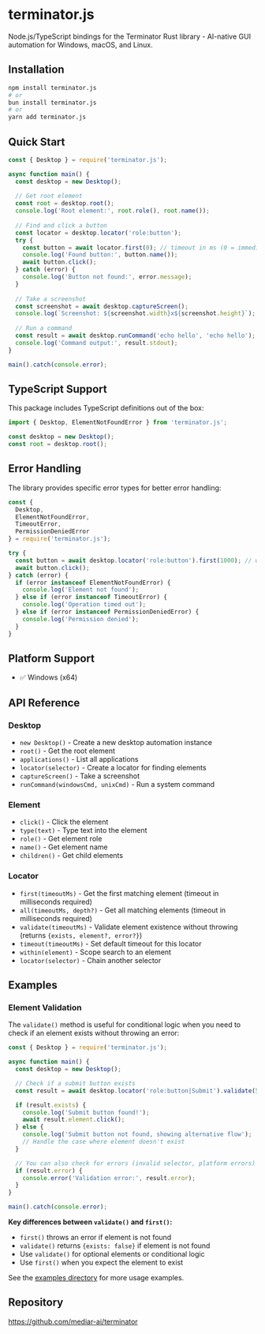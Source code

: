 # terminator.js

Node.js/TypeScript bindings for the Terminator Rust library - AI-native GUI automation for Windows, macOS, and Linux.

## Installation

```bash
npm install terminator.js
# or
bun install terminator.js
# or
yarn add terminator.js
```

## Quick Start

```javascript
const { Desktop } = require('terminator.js');

async function main() {
  const desktop = new Desktop();
  
  // Get root element
  const root = desktop.root();
  console.log('Root element:', root.role(), root.name());
  
  // Find and click a button
  const locator = desktop.locator('role:button');
  try {
    const button = await locator.first(0); // timeout in ms (0 = immediate, no retry)
    console.log('Found button:', button.name());
    await button.click();
  } catch (error) {
    console.log('Button not found:', error.message);
  }
  
  // Take a screenshot
  const screenshot = await desktop.captureScreen();
  console.log(`Screenshot: ${screenshot.width}x${screenshot.height}`);
  
  // Run a command
  const result = await desktop.runCommand('echo hello', 'echo hello');
  console.log('Command output:', result.stdout);
}

main().catch(console.error);
```

## TypeScript Support

This package includes TypeScript definitions out of the box:

```typescript
import { Desktop, ElementNotFoundError } from 'terminator.js';

const desktop = new Desktop();
const root = desktop.root();
```

## Error Handling

The library provides specific error types for better error handling:

```javascript
const { 
  Desktop, 
  ElementNotFoundError, 
  TimeoutError, 
  PermissionDeniedError 
} = require('terminator.js');

try {
  const button = await desktop.locator('role:button').first(1000); // wait up to 1 second
  await button.click();
} catch (error) {
  if (error instanceof ElementNotFoundError) {
    console.log('Element not found');
  } else if (error instanceof TimeoutError) {
    console.log('Operation timed out');
  } else if (error instanceof PermissionDeniedError) {
    console.log('Permission denied');
  }
}
```

## Platform Support

- ✅ Windows (x64)

## API Reference

### Desktop

- `new Desktop()` - Create a new desktop automation instance
- `root()` - Get the root element
- `applications()` - List all applications
- `locator(selector)` - Create a locator for finding elements
- `captureScreen()` - Take a screenshot
- `runCommand(windowsCmd, unixCmd)` - Run a system command

### Element

- `click()` - Click the element
- `type(text)` - Type text into the element
- `role()` - Get element role
- `name()` - Get element name
- `children()` - Get child elements

### Locator

- `first(timeoutMs)` - Get the first matching element (timeout in milliseconds required)
- `all(timeoutMs, depth?)` - Get all matching elements (timeout in milliseconds required)
- `validate(timeoutMs)` - Validate element existence without throwing (returns `{exists, element?, error?}`)
- `timeout(timeoutMs)` - Set default timeout for this locator
- `within(element)` - Scope search to an element
- `locator(selector)` - Chain another selector

## Examples

### Element Validation

The `validate()` method is useful for conditional logic when you need to check if an element exists without throwing an error:

```javascript
const { Desktop } = require('terminator.js');

async function main() {
  const desktop = new Desktop();

  // Check if a submit button exists
  const result = await desktop.locator('role:button|Submit').validate(5000);

  if (result.exists) {
    console.log('Submit button found!');
    await result.element.click();
  } else {
    console.log('Submit button not found, showing alternative flow');
    // Handle the case where element doesn't exist
  }

  // You can also check for errors (invalid selector, platform errors)
  if (result.error) {
    console.error('Validation error:', result.error);
  }
}

main().catch(console.error);
```

**Key differences between `validate()` and `first()`:**
- `first()` throws an error if element is not found
- `validate()` returns `{exists: false}` if element is not found
- Use `validate()` for optional elements or conditional logic
- Use `first()` when you expect the element to exist

See the [examples directory](https://github.com/mediar-ai/terminator/tree/main/examples) for more usage examples.

## Repository

https://github.com/mediar-ai/terminator 